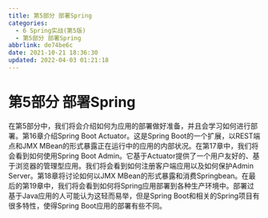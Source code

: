 ```yaml
---
title: 第5部分 部署Spring
categories: 
  - 6 Spring实战(第5版)
  - 第5部分 部署Spring
abbrlink: de74be6c
date: 2021-10-21 18:36:30
updated: 2022-04-03 01:21:18
---
```

# 第5部分 部署Spring
在第5部分中，我们将会介绍如何为应用的部署做好准备，并且会学习如何进行部署。第16章介绍Spring Boot Actuator。这是Spring Boot的一个扩展，以REST端点和JMX MBean的形式暴露正在运行中的应用的内部状况。在第17章中，我们将会看到如何使用Spring Boot Admin。它基于Actuator提供了一个用户友好的、基于浏览器的管理型应用。我们将会看到如何注册客户端应用以及如何保护Admin Server。第18章将讨论如何以JMX MBean的形式暴露和消费Springbean。在最后的第19章中，我们将会看到如何将Spring应用部署到各种生产环境中。部署过基于Java应用的人可能认为这轻而易举，但是Spring Boot和相关的Spring项目有很多特性，使得Spring Boot应用的部署有些不同。
